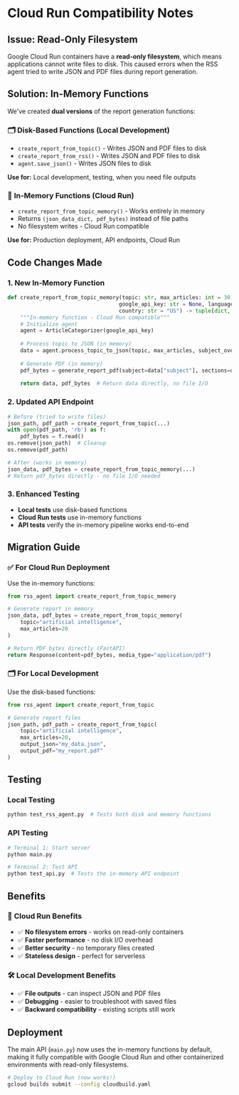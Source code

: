 # Cloud Run Compatibility Notes

## Issue: Read-Only Filesystem

Google Cloud Run containers have a **read-only filesystem**, which means applications cannot write files to disk. This caused errors when the RSS agent tried to write JSON and PDF files during report generation.

## Solution: In-Memory Functions

We've created **dual versions** of the report generation functions:

### 🗂️ **Disk-Based Functions (Local Development)**
- `create_report_from_topic()` - Writes JSON and PDF files to disk
- `create_report_from_rss()` - Writes JSON and PDF files to disk  
- `agent.save_json()` - Writes JSON files to disk

**Use for:** Local development, testing, when you need file outputs

### 💾 **In-Memory Functions (Cloud Run)**
- `create_report_from_topic_memory()` - Works entirely in memory
- Returns `(json_data_dict, pdf_bytes)` instead of file paths
- No filesystem writes - Cloud Run compatible

**Use for:** Production deployment, API endpoints, Cloud Run

## Code Changes Made

### 1. **New In-Memory Function**
```python
def create_report_from_topic_memory(topic: str, max_articles: int = 30, subject_override: str = None,
                                   google_api_key: str = None, language: str = "en-US", 
                                   country: str = "US") -> tuple[dict, bytes]:
    """In-memory function - Cloud Run compatible"""
    # Initialize agent
    agent = ArticleCategorizer(google_api_key)
    
    # Process topic to JSON (in memory)
    data = agent.process_topic_to_json(topic, max_articles, subject_override, language, country)
    
    # Generate PDF (in memory)  
    pdf_bytes = generate_report_pdf(subject=data["subject"], sections=data["sections"])
    
    return data, pdf_bytes  # Return data directly, no file I/O
```

### 2. **Updated API Endpoint**
```python
# Before (tried to write files)
json_path, pdf_path = create_report_from_topic(...)
with open(pdf_path, 'rb') as f:
    pdf_bytes = f.read()
os.remove(json_path)  # Cleanup
os.remove(pdf_path)

# After (works in memory)
json_data, pdf_bytes = create_report_from_topic_memory(...)
# Return pdf_bytes directly - no file I/O needed
```

### 3. **Enhanced Testing**
- **Local tests** use disk-based functions 
- **Cloud Run tests** use in-memory functions
- **API tests** verify the in-memory pipeline works end-to-end

## Migration Guide

### ✅ **For Cloud Run Deployment**
Use the in-memory functions:
```python
from rss_agent import create_report_from_topic_memory

# Generate report in memory
json_data, pdf_bytes = create_report_from_topic_memory(
    topic="artificial intelligence",
    max_articles=20
)

# Return PDF bytes directly (FastAPI)
return Response(content=pdf_bytes, media_type="application/pdf")
```

### 🗂️ **For Local Development**  
Use the disk-based functions:
```python
from rss_agent import create_report_from_topic

# Generate report files
json_path, pdf_path = create_report_from_topic(
    topic="artificial intelligence", 
    max_articles=20,
    output_json="my_data.json",
    output_pdf="my_report.pdf"
)
```

## Testing

### **Local Testing**
```bash
python test_rss_agent.py  # Tests both disk and memory functions
```

### **API Testing**  
```bash
# Terminal 1: Start server
python main.py

# Terminal 2: Test API
python test_api.py  # Tests the in-memory API endpoint
```

## Benefits

### 🚀 **Cloud Run Benefits**
- ✅ **No filesystem errors** - works on read-only containers
- ✅ **Faster performance** - no disk I/O overhead
- ✅ **Better security** - no temporary files created
- ✅ **Stateless design** - perfect for serverless

### 🛠️ **Local Development Benefits**
- ✅ **File outputs** - can inspect JSON and PDF files
- ✅ **Debugging** - easier to troubleshoot with saved files
- ✅ **Backward compatibility** - existing scripts still work

## Deployment

The main API (`main.py`) now uses the in-memory functions by default, making it fully compatible with Google Cloud Run and other containerized environments with read-only filesystems.

```bash
# Deploy to Cloud Run (now works!)
gcloud builds submit --config cloudbuild.yaml
``` 